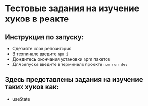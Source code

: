 # Тестовые задания на изучение хуков в реакте
## Инструкция по запуску:
- Сделайте клон репозитория
- В терпинале введите `npm i`
- Дождитесь окончания установки npm пакетов
- Для запуска введите в терминале проекта `npm run dev`
## Здесь представлены задания на изучение таких хуков как:
- useState